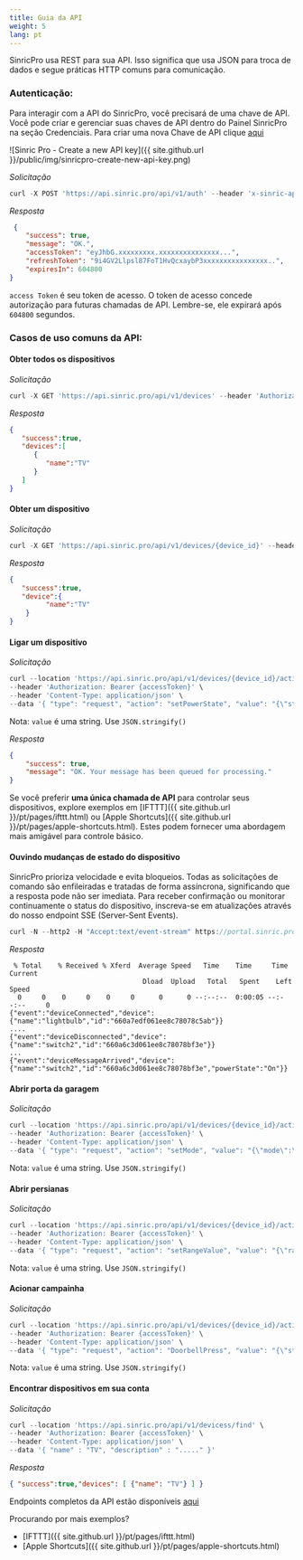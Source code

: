```yaml
---
title: Guia da API
weight: 5
lang: pt
---
```


SinricPro usa REST para sua API. Isso significa que usa JSON para troca de dados e segue práticas HTTP comuns para comunicação.

### Autenticação:

Para interagir com a API do SinricPro, você precisará de uma chave de API. Você pode criar e gerenciar suas chaves de API dentro do Painel SinricPro na seção Credenciais. Para criar uma nova Chave de API clique [aqui](https://portal.sinric.pro/credential/new/apikey)

![Sinric Pro - Create a new API key]({{ site.github.url }}/public/img/sinricpro-create-new-api-key.png)

*Solicitação*

```javascript
curl -X POST 'https://api.sinric.pro/api/v1/auth' --header 'x-sinric-api-key: a614xxxx-xxxx-xxxx-xxxx-xxxxxxxx'
```

*Resposta*

```json
 {
    "success": true,
    "message": "OK.",
    "accessToken": "eyJhbG.xxxxxxxxx.xxxxxxxxxxxxxxx...",
    "refreshToken": "9i4GV2Llpsl87FoT1HvQcxaybP3xxxxxxxxxxxxxxxx..",
    "expiresIn": 604800
}
```

`access Token` é seu token de acesso. O token de acesso concede autorização para futuras chamadas de API. Lembre-se, ele expirará após `604800` segundos.

### Casos de uso comuns da API:

#### Obter todos os dispositivos

*Solicitação*

```javascript
curl -X GET 'https://api.sinric.pro/api/v1/devices' --header 'Authorization: Bearer {accessToken}'
```

*Resposta*

```json
{
   "success":true,
   "devices":[
      {
         "name":"TV"
      }
   ]
}
```

#### Obter um dispositivo

*Solicitação*

```javascript
curl -X GET 'https://api.sinric.pro/api/v1/devices/{device_id}' --header 'Authorization: Bearer {accessToken}'
```

*Resposta*

```json
{
   "success":true,
   "device":{
         "name":"TV"
    }
}
```

#### Ligar um dispositivo

*Solicitação*

```javascript
curl --location 'https://api.sinric.pro/api/v1/devices/{device_id}/action' \
--header 'Authorization: Bearer {accessToken}' \
--header 'Content-Type: application/json' \
--data '{ "type": "request", "action": "setPowerState", "value": "{\"state\":\"On\"}" }'
```

Nota: `value` é uma string. Use `JSON.stringify()`

*Resposta*

```json
{
    "success": true,
    "message": "OK. Your message has been queued for processing."
}
```

Se você preferir **uma única chamada de API** para controlar seus dispositivos, explore exemplos em [IFTTT]({{ site.github.url }}/pt/pages/ifttt.html) ou [Apple Shortcuts]({{ site.github.url }}/pt/pages/apple-shortcuts.html). Estes podem fornecer uma abordagem mais amigável para controle básico.

#### Ouvindo mudanças de estado do dispositivo

SinricPro prioriza velocidade e evita bloqueios. Todas as solicitações de comando são enfileiradas e tratadas de forma assíncrona, significando que a resposta pode não ser imediata. Para receber confirmação ou monitorar continuamente o status do dispositivo, inscreva-se em atualizações através do nosso endpoint SSE (Server-Sent Events).

```javascript
curl -N --http2 -H "Accept:text/event-stream" https://portal.sinric.pro/sse/stream?accessToken={accessToken}
```

*Resposta*

```
 % Total    % Received % Xferd  Average Speed   Time    Time     Time  Current
                                 Dload  Upload   Total   Spent    Left  Speed
  0     0    0     0    0     0      0      0 --:--:--  0:00:05 --:--:--     0
{"event":"deviceConnected","device":{"name":"lightbulb","id":"660a7edf061ee8c78078c5ab"}}
....
{"event":"deviceDisconnected","device":{"name":"switch2","id":"660a6c3d061ee8c78078bf3e"}}
...
{"event":"deviceMessageArrived","device": {"name":"switch2","id":"660a6c3d061ee8c78078bf3e","powerState":"On"}}
```

#### Abrir porta da garagem

*Solicitação*

```javascript
curl --location 'https://api.sinric.pro/api/v1/devices/{device_id}/action' \
--header 'Authorization: Bearer {accessToken}' \
--header 'Content-Type: application/json' \
--data '{ "type": "request", "action": "setMode", "value": "{\"mode\":\"Open\"}" }'
```

Nota: `value` é uma string. Use `JSON.stringify()`

#### Abrir persianas

*Solicitação*

```javascript
curl --location 'https://api.sinric.pro/api/v1/devices/{device_id}/action' \
--header 'Authorization: Bearer {accessToken}' \
--header 'Content-Type: application/json' \
--data '{ "type": "request", "action": "setRangeValue", "value": "{\"rangeValue\": 100}" }'
```

Nota: `value` é uma string. Use `JSON.stringify()`

#### Acionar campainha

*Solicitação*

```javascript
curl --location 'https://api.sinric.pro/api/v1/devices/{device_id}/action' \
--header 'Authorization: Bearer {accessToken}' \
--header 'Content-Type: application/json' \
--data '{ "type": "request", "action": "DoorbellPress", "value": "{\"state\": \"pressed\"}" }'
```

Nota: `value` é uma string. Use `JSON.stringify()`

#### Encontrar dispositivos em sua conta

*Solicitação*

```javascript
curl --location 'https://api.sinric.pro/api/v1/devicess/find' \
--header 'Authorization: Bearer {accessToken}' \
--header 'Content-Type: application/json' \
--data '{ "name" : "TV", "description" : "....." }'
```
 
*Resposta*

```json
{ "success":true,"devices": [ {"name": "TV"} ] }
```

Endpoints completos da API estão disponíveis [aqui](https://apidocs.sinric.pro/)

Procurando por mais exemplos?

 - [IFTTT]({{ site.github.url }}/pt/pages/ifttt.html)  
 - [Apple Shortcuts]({{ site.github.url }}/pt/pages/apple-shortcuts.html)